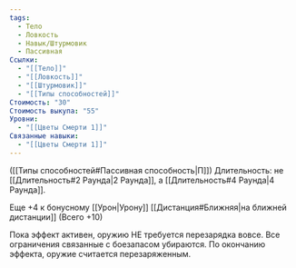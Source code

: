 ```yaml
---
tags:
  - Тело
  - Ловкость
  - Навык/Штурмовик
  - Пассивная
Ссылки:
  - "[[Тело]]"
  - "[[Ловкость]]"
  - "[[Штурмовик]]"
  - "[[Типы способностей]]"
Стоимость: "30"
Стоимость выкупа: "55"
Уровни:
  - "[[Цветы Смерти 1]]"
Связанные навыки:
  - "[[Цветы Смерти 1]]"
---
```

([[Типы способностей#Пассивная способность|П]]) Длительность: не [[Длительность#2 Раунда|2 Раунда]], а [[Длительность#4 Раунда|4 Раунда]].

Еще +4 к бонусному [[Урон|Урону]] [[Дистанция#Ближняя|на ближней дистанции]] (Всего +10)

Пока эффект активен, оружию НЕ требуется перезарядка вовсе. Все ограничения связанные с боезапасом убираются. По окончанию эффекта, оружие считается перезаряженным. 